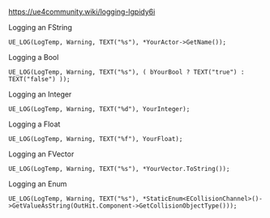 https://ue4community.wiki/logging-lgpidy6i

Logging an FString

```
UE_LOG(LogTemp, Warning, TEXT("%s"), *YourActor->GetName());
```

Logging a Bool

```
UE_LOG(LogTemp, Warning, TEXT("%s"), ( bYourBool ? TEXT("true") : TEXT("false") ));
```

Logging an Integer

```
UE_LOG(LogTemp, Warning, TEXT("%d"), YourInteger);
```

Logging a Float

```
UE_LOG(LogTemp, Warning, TEXT("%f"), YourFloat);
```

Logging an FVector

```
UE_LOG(LogTemp, Warning, TEXT("%s"), *YourVector.ToString());
```

Logging an Enum

```
UE_LOG(LogTemp, Warning, TEXT("%s"), *StaticEnum<ECollisionChannel>()->GetValueAsString(OutHit.Component->GetCollisionObjectType()));
```